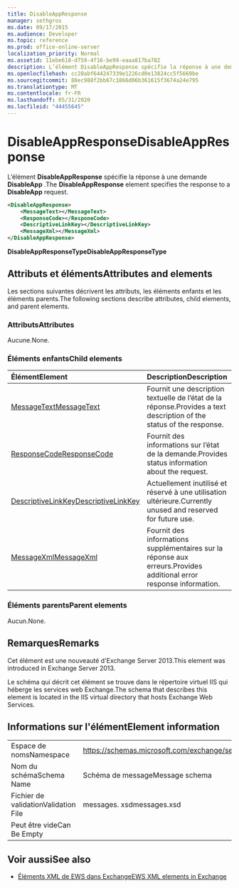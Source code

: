```yaml
---
title: DisableAppResponse
manager: sethgros
ms.date: 09/17/2015
ms.audience: Developer
ms.topic: reference
ms.prod: office-online-server
localization_priority: Normal
ms.assetid: 11ebe618-d759-4f16-be99-eaaa817ba782
description: L’élément DisableAppResponse spécifie la réponse à une demande DisableApp.
ms.openlocfilehash: cc28abf644247339e1226cd0e13824cc5f5669be
ms.sourcegitcommit: 88ec988f2bb67c1866d06b361615f3674a24e795
ms.translationtype: MT
ms.contentlocale: fr-FR
ms.lasthandoff: 05/31/2020
ms.locfileid: "44455645"
---
```

# <a name="disableappresponse"></a><span data-ttu-id="014b1-103">DisableAppResponse</span><span class="sxs-lookup"><span data-stu-id="014b1-103">DisableAppResponse</span></span>

<span data-ttu-id="014b1-104">L’élément **DisableAppResponse** spécifie la réponse à une demande **DisableApp** .</span><span class="sxs-lookup"><span data-stu-id="014b1-104">The **DisableAppResponse** element specifies the response to a **DisableApp** request.</span></span> 
  
```XML
<DisableAppResponse>
    <MessageText></MessageText>
    <ResponseCode></ResponeCode>
    <DescriptiveLinkKey></DescriptiveLinkKey>
    <MessageXml></MessageXml>
</DisableAppResponse>
```

 <span data-ttu-id="014b1-105">**DisableAppResponseType**</span><span class="sxs-lookup"><span data-stu-id="014b1-105">**DisableAppResponseType**</span></span>
## <a name="attributes-and-elements"></a><span data-ttu-id="014b1-106">Attributs et éléments</span><span class="sxs-lookup"><span data-stu-id="014b1-106">Attributes and elements</span></span>

<span data-ttu-id="014b1-107">Les sections suivantes décrivent les attributs, les éléments enfants et les éléments parents.</span><span class="sxs-lookup"><span data-stu-id="014b1-107">The following sections describe attributes, child elements, and parent elements.</span></span>
  
### <a name="attributes"></a><span data-ttu-id="014b1-108">Attributs</span><span class="sxs-lookup"><span data-stu-id="014b1-108">Attributes</span></span>

<span data-ttu-id="014b1-109">Aucune.</span><span class="sxs-lookup"><span data-stu-id="014b1-109">None.</span></span>
  
### <a name="child-elements"></a><span data-ttu-id="014b1-110">Éléments enfants</span><span class="sxs-lookup"><span data-stu-id="014b1-110">Child elements</span></span>

|<span data-ttu-id="014b1-111">**Élément**</span><span class="sxs-lookup"><span data-stu-id="014b1-111">**Element**</span></span>|<span data-ttu-id="014b1-112">**Description**</span><span class="sxs-lookup"><span data-stu-id="014b1-112">**Description**</span></span>|
|:-----|:-----|
|[<span data-ttu-id="014b1-113">MessageText</span><span class="sxs-lookup"><span data-stu-id="014b1-113">MessageText</span></span>](messagetext.md) <br/> |<span data-ttu-id="014b1-114">Fournit une description textuelle de l’état de la réponse.</span><span class="sxs-lookup"><span data-stu-id="014b1-114">Provides a text description of the status of the response.</span></span>  <br/> |
|[<span data-ttu-id="014b1-115">ResponseCode</span><span class="sxs-lookup"><span data-stu-id="014b1-115">ResponseCode</span></span>](responsecode.md) <br/> |<span data-ttu-id="014b1-116">Fournit des informations sur l’état de la demande.</span><span class="sxs-lookup"><span data-stu-id="014b1-116">Provides status information about the request.</span></span>  <br/> |
|[<span data-ttu-id="014b1-117">DescriptiveLinkKey</span><span class="sxs-lookup"><span data-stu-id="014b1-117">DescriptiveLinkKey</span></span>](descriptivelinkkey.md) <br/> |<span data-ttu-id="014b1-118">Actuellement inutilisé et réservé à une utilisation ultérieure.</span><span class="sxs-lookup"><span data-stu-id="014b1-118">Currently unused and reserved for future use.</span></span>  <br/> |
|[<span data-ttu-id="014b1-119">MessageXml</span><span class="sxs-lookup"><span data-stu-id="014b1-119">MessageXml</span></span>](messagexml.md) <br/> |<span data-ttu-id="014b1-120">Fournit des informations supplémentaires sur la réponse aux erreurs.</span><span class="sxs-lookup"><span data-stu-id="014b1-120">Provides additional error response information.</span></span>  <br/> |
   
### <a name="parent-elements"></a><span data-ttu-id="014b1-121">Éléments parents</span><span class="sxs-lookup"><span data-stu-id="014b1-121">Parent elements</span></span>

<span data-ttu-id="014b1-122">Aucun.</span><span class="sxs-lookup"><span data-stu-id="014b1-122">None.</span></span>
  
## <a name="remarks"></a><span data-ttu-id="014b1-123">Remarques</span><span class="sxs-lookup"><span data-stu-id="014b1-123">Remarks</span></span>

<span data-ttu-id="014b1-124">Cet élément est une nouveauté d'Exchange Server 2013.</span><span class="sxs-lookup"><span data-stu-id="014b1-124">This element was introduced in Exchange Server 2013.</span></span>
  
<span data-ttu-id="014b1-125">Le schéma qui décrit cet élément se trouve dans le répertoire virtuel IIS qui héberge les services web Exchange.</span><span class="sxs-lookup"><span data-stu-id="014b1-125">The schema that describes this element is located in the IIS virtual directory that hosts Exchange Web Services.</span></span>
  
## <a name="element-information"></a><span data-ttu-id="014b1-126">Informations sur l'élément</span><span class="sxs-lookup"><span data-stu-id="014b1-126">Element information</span></span>

|||
|:-----|:-----|
|<span data-ttu-id="014b1-127">Espace de noms</span><span class="sxs-lookup"><span data-stu-id="014b1-127">Namespace</span></span>  <br/> |https://schemas.microsoft.com/exchange/services/2006/messages  <br/> |
|<span data-ttu-id="014b1-128">Nom du schéma</span><span class="sxs-lookup"><span data-stu-id="014b1-128">Schema Name</span></span>  <br/> |<span data-ttu-id="014b1-129">Schéma de message</span><span class="sxs-lookup"><span data-stu-id="014b1-129">Message schema</span></span>  <br/> |
|<span data-ttu-id="014b1-130">Fichier de validation</span><span class="sxs-lookup"><span data-stu-id="014b1-130">Validation File</span></span>  <br/> |<span data-ttu-id="014b1-131">messages. xsd</span><span class="sxs-lookup"><span data-stu-id="014b1-131">messages.xsd</span></span>  <br/> |
|<span data-ttu-id="014b1-132">Peut être vide</span><span class="sxs-lookup"><span data-stu-id="014b1-132">Can Be Empty</span></span>  <br/> ||
   
## <a name="see-also"></a><span data-ttu-id="014b1-133">Voir aussi</span><span class="sxs-lookup"><span data-stu-id="014b1-133">See also</span></span>

- [<span data-ttu-id="014b1-134">Éléments XML de EWS dans Exchange</span><span class="sxs-lookup"><span data-stu-id="014b1-134">EWS XML elements in Exchange</span></span>](ews-xml-elements-in-exchange.md)

